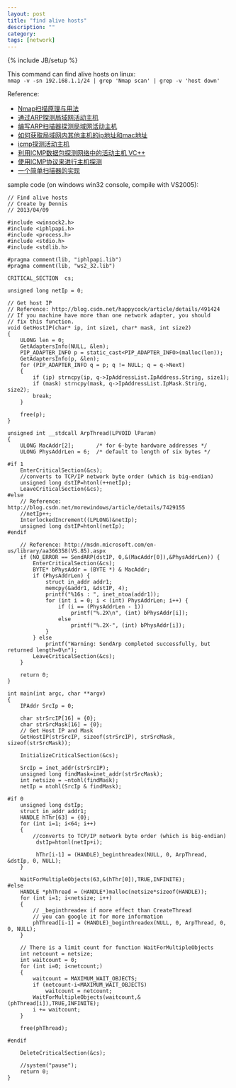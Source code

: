 ```yaml
---
layout: post
title: "find alive hosts"
description: ""
category: 
tags: [network]
---
```

{% include JB/setup %}

This command can find alive hosts on linux:  
`nmap -v -sn 192.168.1.1/24 | grep 'Nmap scan' | grep -v 'host down'`

Reference:  
* [Nmap扫描原理与用法](http://blog.csdn.net/aspirationflow/article/details/7694274)
* [通过ARP探测局域网活动主机](http://blog.sina.com.cn/s/blog_644eb9350100p3yv.html)
* [编写ARP扫描器探测局域网活动主机](http://www.2cto.com/kf/201011/78750.html)
* [如何获取局域网内其他主机的ip地址和mac地址](http://bbs.csdn.net/topics/350022203)
* [icmp探测活动主机](http://download.csdn.net/detail/joeycc/4945784)
* [利用ICMP数据包探测网络中的活动主机 VC++](http://download.csdn.net/detail/pilipenhuolong/3118860)
* [使用ICMP协议来进行主机探测](http://www.xfocus.net/articles/200103/77.html)
* [一个简单扫描器的实现 ](http://blog.csdn.net/yiyefangzhou24/article/details/6819874)

sample code (on windows win32 console, compile with VS2005):  

	// Find alive hosts
	// Create by Dennis 
	// 2013/04/09

	#include <winsock2.h>
	#include <iphlpapi.h>
	#include <process.h>
	#include <stdio.h>
	#include <stdlib.h>

	#pragma comment(lib, "iphlpapi.lib")
	#pragma comment(lib, "ws2_32.lib")

	CRITICAL_SECTION  cs;

	unsigned long netIp = 0;

	// Get host IP
	// Reference: http://blog.csdn.net/happycock/article/details/491424
	// If you machine have more than one network adapter, you should
	// fix this function.
	void GetHostIP(char* ip, int size1, char* mask, int size2)
	{
		ULONG len = 0; 
		GetAdaptersInfo(NULL, &len);
		PIP_ADAPTER_INFO p = static_cast<PIP_ADAPTER_INFO>(malloc(len));
		GetAdaptersInfo(p, &len);
		for (PIP_ADAPTER_INFO q = p; q != NULL; q = q->Next)
		{
			if (ip) strncpy(ip, q->IpAddressList.IpAddress.String, size1);
			if (mask) strncpy(mask, q->IpAddressList.IpMask.String, size2);
			break;
		}

		free(p);
	}

	unsigned int __stdcall ArpThread(LPVOID lParam)
	{
		ULONG MacAddr[2];       /* for 6-byte hardware addresses */
		ULONG PhysAddrLen = 6;  /* default to length of six bytes */

	#if 1
		EnterCriticalSection(&cs);
		//converts to TCP/IP network byte order (which is big-endian) 
		unsigned long dstIP=htonl(++netIp);
		LeaveCriticalSection(&cs);
	#else
		// Reference: http://blog.csdn.net/morewindows/article/details/7429155
		//netIp++;  
		InterlockedIncrement((LPLONG)&netIp);
		unsigned long dstIP=htonl(netIp);
	#endif

		// Reference: http://msdn.microsoft.com/en-us/library/aa366358(VS.85).aspx
		if (NO_ERROR == SendARP(dstIP, 0,&(MacAddr[0]),&PhysAddrLen)) {
			EnterCriticalSection(&cs);
			BYTE* bPhysAddr = (BYTE *) & MacAddr;
			if (PhysAddrLen) {
				struct in_addr addr1;
				memcpy(&addr1, &dstIP, 4);
				printf("%16s : ", inet_ntoa(addr1));
				for (int i = 0; i < (int) PhysAddrLen; i++) {
					if (i == (PhysAddrLen - 1))
						printf("%.2X\n", (int) bPhysAddr[i]);
					else
						printf("%.2X-", (int) bPhysAddr[i]);
				}
			} else
				printf("Warning: SendArp completed successfully, but returned length=0\n");
			LeaveCriticalSection(&cs);
		}
		
		return 0;
	}

	int main(int argc, char **argv)
	{
		IPAddr SrcIp = 0;

		char strSrcIP[16] = {0};
		char strSrcMask[16] = {0};
		// Get Host IP and Mask
		GetHostIP(strSrcIP, sizeof(strSrcIP), strSrcMask, sizeof(strSrcMask));

		InitializeCriticalSection(&cs);

		SrcIp = inet_addr(strSrcIP);
		unsigned long findMask=inet_addr(strSrcMask);
		int netsize = ~ntohl(findMask);
		netIp = ntohl(SrcIp & findMask); 
		
	#if 0
		unsigned long dstIp;
		struct in_addr addr1;
		HANDLE hThr[63] = {0};
		for (int i=1; i<64; i++)
		{
			//converts to TCP/IP network byte order (which is big-endian) 
			 dstIp=htonl(netIp+i);

			 hThr[i-1] = (HANDLE)_beginthreadex(NULL, 0, ArpThread, &dstIp, 0, NULL);
		}
		
		WaitForMultipleObjects(63,&(hThr[0]),TRUE,INFINITE);
	#else
		HANDLE *phThread = (HANDLE*)malloc(netsize*sizeof(HANDLE));
		for (int i=1; i<netsize; i++)
		{
			// _beginthreadex if more effect than CreateThread
			// you can google it for more information
			phThread[i-1] = (HANDLE)_beginthreadex(NULL, 0, ArpThread, 0, 0, NULL);
		}

		// There is a limit count for function WaitForMultipleObjects
		int netcount = netsize;
		int waitcount = 0;
		for (int i=0; i<netcount;)
		{
			waitcount = MAXIMUM_WAIT_OBJECTS;
			if (netcount-i<MAXIMUM_WAIT_OBJECTS)
				waitcount = netcount;
			WaitForMultipleObjects(waitcount,&(phThread[i]),TRUE,INFINITE);
			i += waitcount;
		}
		
		free(phThread);

	#endif

		DeleteCriticalSection(&cs);

		//system("pause");
		return 0;
	}
